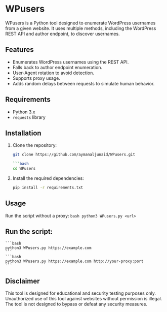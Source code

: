 # WPusers

WPusers is a Python tool designed to enumerate WordPress usernames from a given website. It uses multiple methods, including the WordPress REST API and author endpoint, to discover usernames.

## Features

- Enumerates WordPress usernames using the REST API.
- Falls back to author endpoint enumeration.
- User-Agent rotation to avoid detection.
- Supports proxy usage.
- Adds random delays between requests to simulate human behavior.

## Requirements

- Python 3.x
- `requests` library

## Installation

1. Clone the repository:
    ```bash
    git clone https://github.com/aymanaljunaid/WPusers.git
    
    ```bash
    cd WPusers
    ```

2. Install the required dependencies:
    ```bash
    pip install -r requirements.txt
    ```

## Usage

Run the script without a proxy:
    ```bash
    python3 WPusers.py <url>
    ```
    
## Run the script:
    ```bash
    python3 WPusers.py https://example.com
    ```
    ```bash
    python3 WPusers.py https://example.com http://your-proxy:port
    ```

## Disclaimer

This tool is designed for educational and security testing purposes only. Unauthorized use of this tool against websites without permission is illegal. The tool is not designed to bypass or defeat any security measures.
